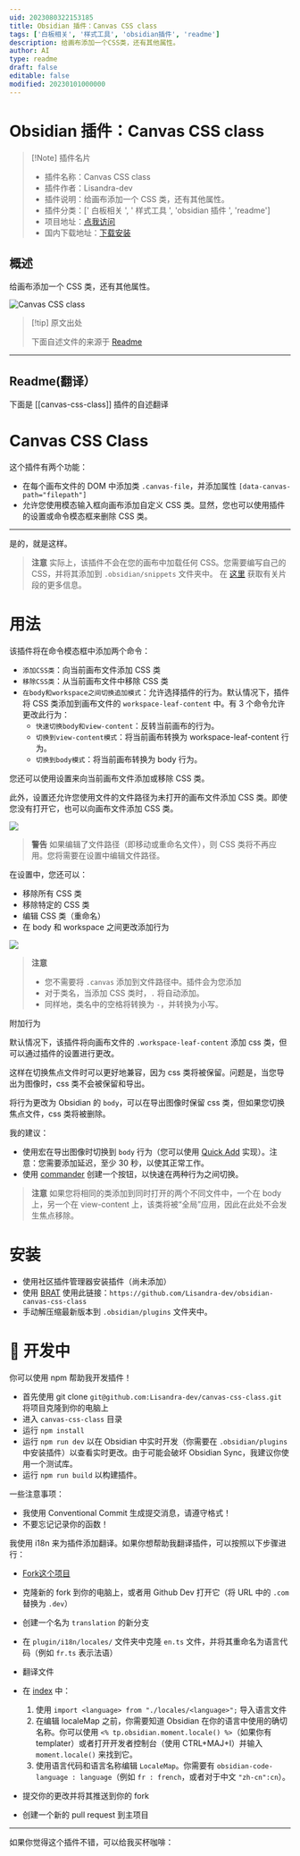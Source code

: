 ```yaml
---
uid: 2023080322153185
title: Obsidian 插件：Canvas CSS class
tags: ['白板相关', '样式工具', 'obsidian插件', 'readme']
description: 给画布添加一个CSS类，还有其他属性。
author: AI
type: readme
draft: false
editable: false
modified: 20230101000000
---
```


# Obsidian 插件：Canvas CSS class

> [!Note] 插件名片
> - 插件名称：Canvas CSS class
> - 插件作者：Lisandra-dev
> - 插件说明：给画布添加一个 CSS 类，还有其他属性。
> - 插件分类：[' 白板相关 ', ' 样式工具 ', 'obsidian 插件 ', 'readme']
> - 项目地址：[点我访问](https://github.com/Lisandra-dev/obsidian-canvas-css-class)
> - 国内下载地址：[下载安装](https://pkmer.cn/products/plugin/pluginMarket/?canvas-css-class)

## 概述

给画布添加一个 CSS 类，还有其他属性。

![Canvas CSS class](https://cdn.pkmer.cn/covers/canvas-css-class.png!pkmer)

> [!tip] 原文出处
>
>下面自述文件的来源于 [Readme](https://ghproxy.net/https://raw.githubusercontent.com/Lisandra-dev/obsidian-canvas-css-class/master/README.md)
>

---

## Readme(翻译）

下面是 [[canvas-css-class]] 插件的自述翻译

# Canvas CSS Class

这个插件有两个功能：

- 在每个画布文件的 DOM 中添加类 `.canvas-file`，并添加属性 `[data-canvas-path="filepath"]`
- 允许您使用模态输入框向画布添加自定义 CSS 类。显然，您也可以使用插件的设置或命令模态框来删除 CSS 类。

---

是的，就是这样。

> **注意**
> 实际上，该插件不会在您的画布中加载任何 CSS。您需要编写自己的 CSS，并将其添加到 `.obsidian/snippets` 文件夹中。
> 在 [这里](https://help.obsidian.md/Extending+Obsidian/CSS+snippets) 获取有关片段的更多信息。

# 用法

该插件将在命令模态框中添加两个命令：

- `添加CSS类`：向当前画布文件添加 CSS 类
- `移除CSS类`：从当前画布文件中移除 CSS 类
- `在body和workspace之间切换追加模式`：允许选择插件的行为。默认情况下，插件将 CSS 类添加到画布文件的 `workspace-leaf-content` 中。有 3 个命令允许更改此行为：
  - `快速切换body和view-content`：反转当前画布的行为。
  - `切换到view-content模式`：将当前画布转换为 workspace-leaf-content 行为。
  - `切换到body模式`：将当前画布转换为 body 行为。

您还可以使用设置来向当前画布文件添加或移除 CSS 类。

此外，设置还允许您使用文件的文件路径为未打开的画布文件添加 CSS 类。即使您没有打开它，也可以向画布文件添加 CSS 类。

![](docs/add_css_class_settings.png)

> **警告**
> 如果编辑了文件路径（即移动或重命名文件），则 CSS 类将不再应用。您将需要在设置中编辑文件路径。

在设置中，您还可以：

- 移除所有 CSS 类
- 移除特定的 CSS 类
- 编辑 CSS 类（重命名）
- 在 body 和 workspace 之间更改添加行为

![](docs/canvas-settings.png)

> **注意**
> - 您不需要将 `.canvas` 添加到文件路径中。插件会为您添加
> - 对于类名，当添加 CSS 类时，`.` 将自动添加。
> - 同样地，类名中的空格将转换为 `-`，并转换为小写。

附加行为

默认情况下，该插件将向画布文件的 `.workspace-leaf-content` 添加 css 类，但可以通过插件的设置进行更改。

这样在切换焦点文件时可以更好地兼容，因为 css 类将被保留。问题是，当您导出为图像时，css 类不会被保留和导出。

将行为更改为 Obsidian 的 `body`，可以在导出图像时保留 css 类，但如果您切换焦点文件，css 类将被删除。

我的建议：

- 使用宏在导出图像时切换到 `body` 行为（您可以使用 [Quick Add](https://github.com/chhoumann/quickadd) 实现）。注意：您需要添加延迟，至少 30 秒，以使其正常工作。
- 使用 [commander](https://github.com/phibr0/obsidian-commander) 创建一个按钮，以快速在两种行为之间切换。

> **注意**
> 如果您将相同的类添加到同时打开的两个不同文件中，一个在 body 上，另一个在 view-content 上，该类将被“全局”应用，因此在此处不会发生焦点移除。

# 安装

- 使用社区插件管理器安装插件（尚未添加）
- 使用 [BRAT](https://github.com/TfTHacker/obsidian42-brat) 使用此链接：`https://github.com/Lisandra-dev/obsidian-canvas-css-class`
- 手动解压缩最新版本到 `.obsidian/plugins` 文件夹中。

# :robot: 开发中

你可以使用 npm 帮助我开发插件！

- 首先使用 git clone `git@github.com:Lisandra-dev/canvas-css-class.git` 将项目克隆到你的电脑上
- 进入 `canvas-css-class` 目录
- 运行 `npm install`
- 运行 `npm run dev` 以在 Obsidian 中实时开发（你需要在 `.obsidian/plugins` 中安装插件）以查看实时更改。由于可能会破坏 Obsidian Sync，我建议你使用一个测试库。
- 运行 `npm run build` 以构建插件。

一些注意事项：

- 我使用 Conventional Commit 生成提交消息，请遵守格式！
- 不要忘记记录你的函数！

我使用 i18n 来为插件添加翻译。如果你想帮助我翻译插件，可以按照以下步骤进行：

- [Fork这个项目](https://github.com/Lisandra-dev/obsidian-canvas-css-class/fork)
- 克隆新的 fork 到你的电脑上，或者用 Github Dev 打开它（将 URL 中的 `.com` 替换为 `.dev`）
- 创建一个名为 `translation` 的新分支
- 在 `plugin/i18n/locales/` 文件夹中克隆 `en.ts` 文件，并将其重命名为语言代码（例如 `fr.ts` 表示法语）
- 翻译文件
- 在 [index](plugin/i18n/index.ts) 中：
    1. 使用 `import <language> from "./locales/<language>";` 导入语言文件
    2. 在编辑 localeMap 之前，你需要知道 Obsidian 在你的语言中使用的确切名称。你可以使用 `<% tp.obsidian.moment.locale() %>`（如果你有 templater）或者打开开发者控制台（使用 CTRL+MAJ+I）并输入 `moment.locale()` 来找到它。
    3. 使用语言代码和语言名称编辑 `LocaleMap`。你需要有 `obsidian-code-language : language`（例如 `fr : french`，或者对于中文 `"zh-cn":cn`）。

- 提交你的更改并将其推送到你的 fork
- 创建一个新的 pull request 到主项目


---

如果你觉得这个插件不错，可以给我买杯咖啡：<br/>
